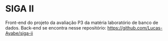# SIGA II

Front-end do projeto da avaliação P3 da matéria laboratório de banco de dados. Back-end se encontra nesse repositório: https://github.com/Lucas-Ayabe/siga-ii
